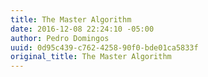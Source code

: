 ```yaml
---
title: The Master Algorithm
date: 2016-12-08 22:24:10 -05:00
author: Pedro Domingos
uuid: 0d95c439-c762-4258-90f0-bde01ca5833f
original_title: The Master Algorithm
---
```


